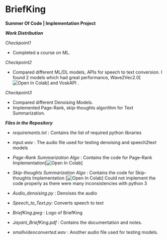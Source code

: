 # BriefKing
**Summer Of Code | Implementation Project**   

***Work Distribution***  

*Checkpoint1*  
 - Completed a course on ML.
   
   
 *Checkpoint2*    
 - Compared different ML/DL models, APIs for speech to text conversion. I found 2 models which had great performance, Wave2Vec2.0[![Open In Colab](https://colab.research.google.com/drive/1KW_KUqrEzxgVWBjymwyB4ATJ6blzoKka?usp=sharing)] and VoskAPI .  
  
  
*Checkpoint3*
 - Compared different Denoising Models.
 - Implemented Page-Rank, skip-thoughts algorithm for Text Summarization.
  
    
***Files in the Repository***
 - *requirements.txt* : Contains the list of required python libraries
 - *input.wav* : The audio file used for testing denoising and speech2text models
 - *Page-Rank Summarization Algo* : Contains the code for Page-Rank Implementation[![Open In Colab](https://colab.research.google.com/drive/1X0eUMWxix4_JOaCeiU9kro_3jVYg0eUk)]
 - *Skip-thoughts Summarization Algo* : Contains the code for Skip-thoughts Implementation [![Open In Colab](https://colab.research.google.com/drive/1pQ6ZsYrkuWsqwjFp87iQGVB0ddkSRRNB#scrollTo=GPP2CYZJhx8_)] Could not implement the code properly as there were many inconsistencies with python 3

 - *Audio_denoising.py* : Denoises the audio
 - *Speech_to_Text.py*: Converts speech to text  
 - *BriefKing.jpeg* : Logo of BriefKing  
 - *Jayant_BriefKing.pdf* : Contains the documentation and notes. 
 - *smallvideoconverted.wav* : Another audio file used for testing models.
 
 
